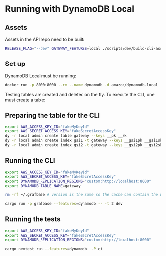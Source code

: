 # Running with DynamoDB Local

## Assets
Assets in the API repo need to be built:

```sh
RELEASE_FLAG="--dev" GATEWAY_FEATURES=local ./scripts/dev/build-cli-assets.sh
```

## Set up
DynamoDB Local must be running:

```sh
docker run -p 8000:8000 --rm --name dynamodb -d amazon/dynamodb-local
```

Testing tables are created and deleted on the fly.
To execute the CLI, one must create a table:

## Preparing the table for the CLI

```sh
export AWS_ACCESS_KEY_ID="fakeMyKeyId"
export AWS_SECRET_ACCESS_KEY="fakeSecretAccessKey"
dy -r local admin create table gateway --keys __pk __sk
dy -r local admin create index gsi1 -t gateway --keys __gsi1pk __gsi1sk
dy -r local admin create index gsi2 -t gateway --keys __gsi2pk __gsi2sk
```

## Running the CLI

```sh
export AWS_ACCESS_KEY_ID="fakeMyKeyId"
export AWS_SECRET_ACCESS_KEY="fakeSecretAccessKey"
export DYNAMODB_REPLICATION_REGIONS="custom:http://localhost:8000"
export DYNAMODB_TABLE_NAME=gateway

rm -rf ~/.grafbase # version is the same so the cache can contain the wrong wasm variant

cargo run -p grafbase --features=dynamodb -- -t 2 dev
```

## Running the tests

```sh
export AWS_ACCESS_KEY_ID="fakeMyKeyId"
export AWS_SECRET_ACCESS_KEY="fakeSecretAccessKey"
export DYNAMODB_REPLICATION_REGIONS="custom:http://localhost:8000"

cargo nextest run --features=dynamodb  -P ci
```
